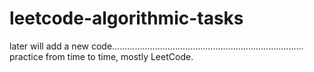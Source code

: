# leetcode-algorithmic-tasks

later will add a new code............................................................................
practice from time to time,
mostly LeetCode.


